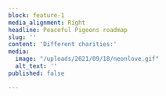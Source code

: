 ```yaml
---
block: feature-1
media_alignment: Right
headline: Peaceful Pigeons roadmap
slug: ''
content: 'Different charities:'
media:
  image: "/uploads/2021/09/18/neonlove.gif"
  alt_text: ''
published: false

---
```

